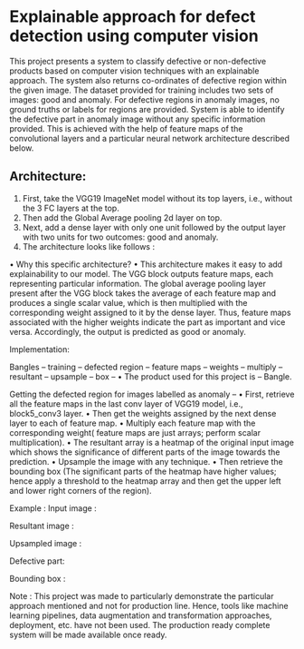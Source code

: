 # Explainable approach for defect detection using computer vision

This project presents a system to classify defective or non-defective products based on computer vision techniques with an explainable approach. The system also returns co-ordinates of defective region within the given image. 
The dataset provided for training includes two sets of images: good and anomaly. For defective regions in anomaly images, no ground truths or labels for regions are provided. System is able to identify the defective part in anomaly image without any specific information provided. This is achieved with the help of feature maps of the convolutional layers and a particular neural network architecture described below. 


## Architecture:

1. First, take the VGG19 ImageNet model without its top layers, i.e., without the 3 FC layers at the top.
2. Then add the Global Average pooling 2d layer on top.
3. Next, add a dense layer with only one unit followed by the output layer with two units for two outcomes: good and anomaly.
4.  The architecture looks like follows : 
 

			
•	Why this specific architecture?
•	This architecture makes it easy to add explainability to our model. The VGG block outputs feature maps, each representing particular information. The global average pooling layer present after the VGG block takes the average of each feature map and produces a single scalar value, which is then multiplied with the corresponding weight assigned to it by the dense layer. Thus, feature maps associated with the higher weights indicate the part as important and vice versa. Accordingly, the output is predicted as good or anomaly. 

Implementation:  

Bangles – training – defected region – feature maps – weights – multiply – resultant – upsample – box – 
•	The product used for this project is – Bangle. 

Getting the defected region for images labelled as anomaly – 
•	First, retrieve all the feature maps in the last conv layer of VGG19 model, i.e., block5_conv3 layer. 
•	Then get the weights assigned by the next dense layer to each of feature map.
•	Multiply each feature map with the corresponding weight( feature maps are just arrays; perform scalar multiplication).
•	The resultant array is a heatmap of the original input image which shows the significance of different parts of the image towards the prediction.
•	Upsample the image with any technique.
•	Then retrieve the bounding box (The significant parts of the heatmap have higher values; hence apply a threshold to the heatmap array  and then get the upper left and lower right corners of the region). 

Example :
Input image :
 

Resultant image :
 

Upsampled image :
 

Defective part:
 

Bounding box : 
 




Note : 
This project was made to particularly demonstrate the particular approach mentioned and not for production line. Hence, tools like machine learning pipelines, data augmentation and transformation approaches, deployment, etc. have not been used. The production ready complete system will be made available once ready.
